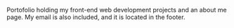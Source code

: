 Portofolio holding my front-end web development projects and an about me page. My email is also included, and it is located in the footer.

